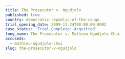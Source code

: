 ```yaml
---
title: The Prosecutor v. Ngudjolo
published: true
country: democratic-republic-of-the-congo
trial_opening_date: 2009-11-24T00:00:00.000Z
case_status: 'Trial Complete: Acquitted'
long_name: The Prosecutor v. Mathieu Ngudjolo Chui​
accuseds:
  - mathieu-ngudjolo-chui
slug: the-prosecutor-v-ngudjolo
---
```



